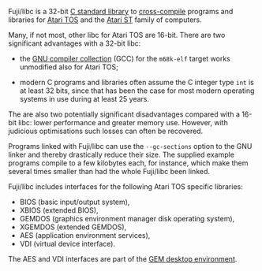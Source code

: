 Fuji/libc is a 32-bit
[C standard library](https://en.wikipedia.org/wiki/C_standard_library)
to [cross-compile](https://en.wikipedia.org/wiki/Cross_compiler) programs and
libraries for [Atari TOS](https://en.wikipedia.org/wiki/Atari_TOS) and the
[Atari ST](https://en.wikipedia.org/wiki/Atari_ST) family of computers.

Many, if not most, other libc for Atari TOS are 16-bit. There are two
significant advantages with a 32-bit libc:

- the [GNU compiler collection](https://en.wikipedia.org/wiki/GNU_Compiler_Collection)
  (GCC) for the `m68k-elf` target works unmodified also for Atari TOS;

- modern C programs and libraries often assume the C integer type `int` is
  at least 32 bits, since that has been the case for most modern operating
  systems in use during at least 25 years.

The are also two potentially significant disadvantages compared with a 16-bit
libc: lower performance and greater memory use. However, with judicious
optimisations such losses can often be recovered.

Programs linked with Fuji/libc can use the `--gc-sections` option to the
GNU linker and thereby drastically reduce their size. The supplied example
programs compile to a few kilobytes each, for instance, which make them
several times smaller than had the whole Fuji/libc been linked.

Fuji/libc includes interfaces for the following Atari TOS specific libraries:

- BIOS (basic input/output system),
- XBIOS (extended BIOS),
- GEMDOS (graphics environment manager disk operating system),
- XGEMDOS (extended GEMDOS),
- AES (application environment services),
- VDI (virtual device interface).

The AES and VDI interfaces are part of the
[GEM desktop environment](https://en.wikipedia.org/wiki/GEM_(desktop_environment)).
